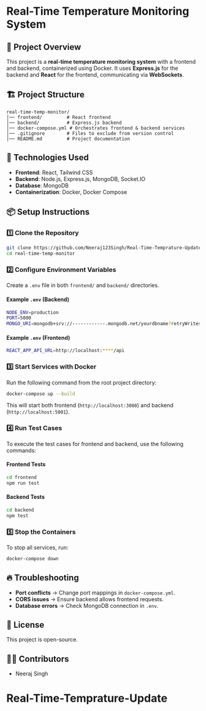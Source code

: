 # Real-Time Temperature Monitoring System

## 📌 Project Overview
This project is a **real-time temperature monitoring system** with a frontend and backend, containerized using Docker. It uses **Express.js** for the backend and **React** for the frontend, communicating via **WebSockets**.

## 🏗️ Project Structure
```
real-time-temp-monitor/
│── frontend/         # React frontend
│── backend/          # Express.js backend
│── docker-compose.yml # Orchestrates frontend & backend services
│── .gitignore        # Files to exclude from version control
│── README.md         # Project documentation
```

## 🚀 Technologies Used
- **Frontend**: React, Tailwind CSS
- **Backend**: Node.js, Express.js, MongoDB, Socket.IO
- **Database**: MongoDB
- **Containerization**: Docker, Docker Compose

## 📦 Setup Instructions
### 1️⃣ Clone the Repository
```sh
git clone https://github.com/Neeraj123Singh/Real-Time-Temprature-Update
cd real-time-temp-monitor
```

### 2️⃣ Configure Environment Variables
Create a `.env` file in both `frontend/` and `backend/` directories.

#### **Example `.env` (Backend)**
```sh
NODE_ENV=production
PORT=5000
MONGO_URI=mongodb+srv://------------.mongodb.net/yourdbname?retryWrites=true&w=majority
```

#### **Example `.env` (Frontend)**
```sh
REACT_APP_API_URL=http://localhost:****/api
```

### 3️⃣ Start Services with Docker
Run the following command from the root project directory:
```sh
docker-compose up --build
```
This will start both frontend (`http://localhost:3000`) and backend (`http://localhost:5001`).

### 4️⃣ Run Test Cases
To execute the test cases for frontend and backend, use the following commands:

#### **Frontend Tests**
```sh
cd frontend
npm run test
```

#### **Backend Tests**
```sh
cd backend
npm test
```

### 5️⃣ Stop the Containers
To stop all services, run:
```sh
docker-compose down
```

## 🔥 Troubleshooting
- **Port conflicts** → Change port mappings in `docker-compose.yml`.
- **CORS issues** → Ensure backend allows frontend requests.
- **Database errors** → Check MongoDB connection in `.env`.

## 📜 License
This project is open-source.

## 👨‍💻 Contributors
- Neeraj Singh

# Real-Time-Temprature-Update
